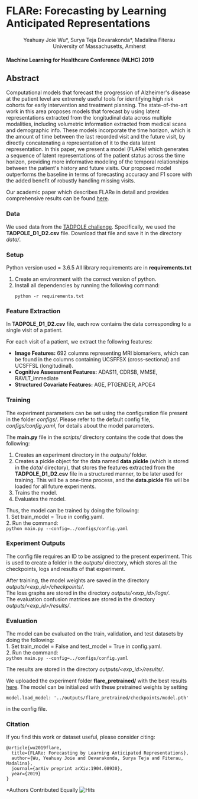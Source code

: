 # FLARe: Forecasting by Learning Anticipated Representations
<center> Yeahuay Joie Wu*, Surya Teja Devarakonda*, Madalina Fiterau </center>
<center><italics>University of Massachusetts, Amherst</italics></center>

#### Machine Learning for Healthcare Conference (MLHC) 2019

## Abstract
Computational models that forecast the progression of Alzheimer's disease at the patient level are extremely useful tools for identifying high risk cohorts for early intervention and treatment planning. The state-of-the-art work in this area proposes models that forecast by using latent representations extracted from the longitudinal data across multiple modalities, including volumetric information extracted from medical scans and demographic info. These models incorporate the time horizon, which is the amount of time between the last recorded visit and the future visit, by directly concatenating a representation of it to the data latent representation. In this paper, we present a model (FLARe) which generates a sequence of latent representations of the patient status across the time horizon, providing more informative modeling of the temporal relationships between the patient's history and future visits. Our proposed model outperforms the baseline in terms of forecasting accuracy and F1 score with the added benefit of robustly handling missing visits. 

Our academic paper which describes FLARe in detail and provides comprehensive results can be found [here](https://arxiv.org/abs/1904.08930).

### Data
We used data from the [TADPOLE challenge](https://tadpole.grand-challenge.org/Data/#Data). Specifically, we used the **TADPOLE_D1_D2.csv** file. Download 
that file and save it in the directory *data/*.  

### Setup
Python version used = 3.6.5 
All library requirements are in **requirements.txt**  
1. Create an environment with the correct version of python.  
2. Install all dependencies by running the following command:
	```
	python -r requirements.txt
	```

### Feature Extraction
In **TADPOLE_D1_D2.csv** file, each row contains the data corresponding
 to a single visit of a patient.   

For each visit of a patient, we extract the following features:  
- **Image Features:** 692 columns representing MRI biomarkers, which can be 
found in the columns containing UCSFFSX (cross-sectional) and UCSFFSL (longitudinal). 
- **Cognitive Assessment Features:** ADAS11, CDRSB, MMSE, RAVLT_immediate
- **Structured Covariate Features:** AGE, PTGENDER, APOE4  

### Training
The experiment parameters can be set using the configuration file present
in the folder *configs/*. Please refer to the default config file, 
*configs/config.yaml*, for details about the model parameters. 

The **main.py** file in the *scripts/* directory contains the code that does
the following: 
1. Creates an experiment directory in the *outputs/* folder.  
2. Creates a pickle object for the data named **data.pickle** (which is stored
in the *data/* directory), that stores the features extracted from the 
**TADPOLE_D1_D2.csv** file in a structured manner, to be later used for 
training. This will be a one-time process, and the **data.pickle** file will 
be loaded for all future experiments.  
3. Trains the model.
4. Evaluates the model. 

Thus, the model can be trained by doing the following:  
	1. Set train_model = True in config.yaml.  
	2. Run the command:   
	```
	python main.py --config=../configs/config.yaml  
	```

### Experiment Outputs
The config file requires an ID to be assigned to the present experiment. This
is used to create a folder in the *outputs/* directory, which stores all the 
checkpoints, logs and results of that experiment.  

After training, the model weights are saved in the directory 
*outputs/<exp_id>/checkpoints/*.  
The loss graphs are stored in the directory 
*outputs/<exp_id>/logs/*.   
The evaluation confusion matrices are stored in the directory 
*outputs/<exp_id>/results/*.

### Evaluation
The model can be evaluated on the train, validation, and test datasets by 
doing the following:  
	1. Set train_model = False and test_model = True in config.yaml.  
	2. Run the command:  
	```
	python main.py --config=../configs/config.yaml  
	```

The results are stored in the directory *outputs/<exp_id>/results/*. 

We uploaded the experiment folder **flare_pretrained/** with the best results [here](https://www.dropbox.com/sh/vgrj13a1f0cmmcx/AADm4aHGMbLK7bCc29dsoVqma?dl=0). The model 
can be initialized with these pretrained weights by setting  
```
model.load_model: '../outputs/flare_pretrained/checkpoints/model.pth'  
```
in the config file. 

### Citation
If you find this work or dataset useful, please consider citing:
```
@article{wu2019flare,
  title={FLARe: Forecasting by Learning Anticipated Representations},
  author={Wu, Yeahuay Joie and Devarakonda, Surya Teja and Fiterau, Madalina},
  journal={arXiv preprint arXiv:1904.08930},
  year={2019}
}
```

*Authors Contributed Equally
![Hits](https://hitcounter.pythonanywhere.com/count/tag.svg?url=https://github.com/Information-Fusion-Lab-Umass/flare/tree/legacy)
